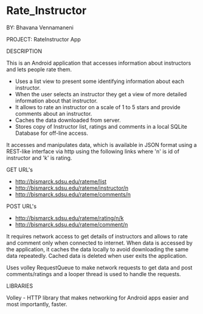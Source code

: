 # Rate_Instructor

BY: Bhavana Vennamaneni

PROJECT: RateInstructor App

DESCRIPTION

This is an Android application that accesses information about instructors and lets people rate them. 
* Uses a list view to present some identifying information about each instructor. 
* When the user selects an instructor they get a view of more detailed information about that instructor.
* It allows to rate an instructor on a scale of 1 to 5 stars and provide comments about an instructor.
* Caches the data downloaded from server.
* Stores copy of Instructor list, ratings and comments in a local SQLite Database for off-line access.

It accesses and manipulates data, which is available in JSON format using a REST-like interface via http using the following links where 'n' is id of instructor and 'k' is rating.

GET URL's

* http://bismarck.sdsu.edu/rateme/list
* http://bismarck.sdsu.edu/rateme/instructor/n
* http://bismarck.sdsu.edu/rateme/comments/n

POST URL's

* http://bismarck.sdsu.edu/rateme/rating/n/k
* http://bismarck.sdsu.edu/rateme/comment/n

It requires network access to get details of instructors and allows to rate and comment only when connected to internet. 
When data is accessed by the application, it caches the data locally to avoid downloading the same data repeatedly. Cached data is deleted when user exits the application.

Uses volley RequestQueue to make network requests to get data and post comments/ratings and a looper thread is used to handle the requests.

LIBRARIES

Volley - HTTP library that makes networking for Android apps easier and most importantly, faster.

